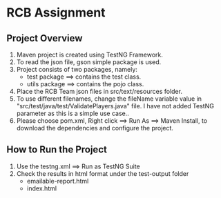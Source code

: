 # RCB Assignment

## Project Overview
1. Maven project is created using TestNG Framework.
2. To read the json file, gson simple package is used.
3. Project consists of two packages, namely:
    - test package ==> contains the test class.
    - utils package ==> contains the pojo class.
4. Place the RCB Team json files in src/text/resources folder.
5. To use different filenames, change the fileName variable value in "src/test/java/test/ValidatePlayers.java" file. I have not added TestNG parameter as this is a simple use case..
6. Please choose pom.xml, Right click ==> Run As ==> Maven  Install, to download the dependencies and configure the project.

## How to Run the Project
1. Use the testng.xml ==> Run as TestNG Suite
2. Check the results in html format under the test-output folder
    - emailable-report.html
    - index.html
